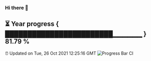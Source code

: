 ### Hi there 👋
⏳ Year progress { ████████████████████████▁▁▁▁▁▁ } 81.79 %
---
⏰ Updated on Tue, 26 Oct 2021 12:25:16 GMT
![Progress Bar CI](https://github.com/liununu/liununu/workflows/Progress%20Bar%20CI/badge.svg)
